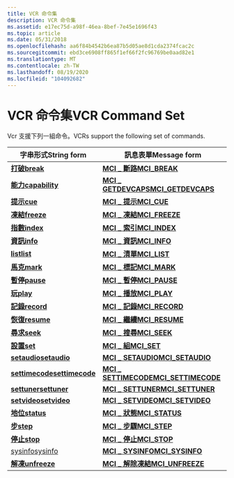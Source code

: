 ```yaml
---
title: VCR 命令集
description: VCR 命令集
ms.assetid: e17ec75d-a98f-46ea-8bef-7e45e1696f43
ms.topic: article
ms.date: 05/31/2018
ms.openlocfilehash: aa6f84b4542b6ea87b5d05ae8d1cda2374fcac2c
ms.sourcegitcommit: ebd3ce6908ff865f1ef66f2fc96769be0aad82e1
ms.translationtype: MT
ms.contentlocale: zh-TW
ms.lasthandoff: 08/19/2020
ms.locfileid: "104092682"
---
```

# <a name="vcr-command-set"></a><span data-ttu-id="0fc11-103">VCR 命令集</span><span class="sxs-lookup"><span data-stu-id="0fc11-103">VCR Command Set</span></span>

<span data-ttu-id="0fc11-104">Vcr 支援下列一組命令。</span><span class="sxs-lookup"><span data-stu-id="0fc11-104">VCRs support the following set of commands.</span></span>



| <span data-ttu-id="0fc11-105">字串形式</span><span class="sxs-lookup"><span data-stu-id="0fc11-105">String form</span></span>                        | <span data-ttu-id="0fc11-106">訊息表單</span><span class="sxs-lookup"><span data-stu-id="0fc11-106">Message form</span></span>                                |
|------------------------------------|---------------------------------------------|
| [<span data-ttu-id="0fc11-107">**打破**</span><span class="sxs-lookup"><span data-stu-id="0fc11-107">**break**</span></span>](break.md)             | [<span data-ttu-id="0fc11-108">**MCI \_ 斷路**</span><span class="sxs-lookup"><span data-stu-id="0fc11-108">**MCI\_BREAK**</span></span>](mci-break.md)             |
| [<span data-ttu-id="0fc11-109">**能力**</span><span class="sxs-lookup"><span data-stu-id="0fc11-109">**capability**</span></span>](capability.md)   | [<span data-ttu-id="0fc11-110">**MCI \_ GETDEVCAPS**</span><span class="sxs-lookup"><span data-stu-id="0fc11-110">**MCI\_GETDEVCAPS**</span></span>](mci-getdevcaps.md)   |
| [<span data-ttu-id="0fc11-111">**提示**</span><span class="sxs-lookup"><span data-stu-id="0fc11-111">**cue**</span></span>](cue.md)                 | [<span data-ttu-id="0fc11-112">**MCI \_ 提示**</span><span class="sxs-lookup"><span data-stu-id="0fc11-112">**MCI\_CUE**</span></span>](mci-cue.md)                 |
| [<span data-ttu-id="0fc11-113">**凍結**</span><span class="sxs-lookup"><span data-stu-id="0fc11-113">**freeze**</span></span>](freeze.md)           | [<span data-ttu-id="0fc11-114">**MCI \_ 凍結**</span><span class="sxs-lookup"><span data-stu-id="0fc11-114">**MCI\_FREEZE**</span></span>](mci-freeze.md)           |
| [<span data-ttu-id="0fc11-115">**指數**</span><span class="sxs-lookup"><span data-stu-id="0fc11-115">**index**</span></span>](./windows-multimedia-start-page.md)             | [<span data-ttu-id="0fc11-116">**MCI \_ 索引**</span><span class="sxs-lookup"><span data-stu-id="0fc11-116">**MCI\_INDEX**</span></span>](mci-index.md)             |
| [<span data-ttu-id="0fc11-117">**資訊**</span><span class="sxs-lookup"><span data-stu-id="0fc11-117">**info**</span></span>](info.md)               | [<span data-ttu-id="0fc11-118">**MCI \_ 資訊**</span><span class="sxs-lookup"><span data-stu-id="0fc11-118">**MCI\_INFO**</span></span>](mci-info.md)               |
| [<span data-ttu-id="0fc11-119">**list**</span><span class="sxs-lookup"><span data-stu-id="0fc11-119">**list**</span></span>](list.md)               | [<span data-ttu-id="0fc11-120">**MCI \_ 清單**</span><span class="sxs-lookup"><span data-stu-id="0fc11-120">**MCI\_LIST**</span></span>](mci-list.md)               |
| [<span data-ttu-id="0fc11-121">**馬克**</span><span class="sxs-lookup"><span data-stu-id="0fc11-121">**mark**</span></span>](mark.md)               | [<span data-ttu-id="0fc11-122">**MCI \_ 標記**</span><span class="sxs-lookup"><span data-stu-id="0fc11-122">**MCI\_MARK**</span></span>](mci-mark.md)               |
| [<span data-ttu-id="0fc11-123">**暫停**</span><span class="sxs-lookup"><span data-stu-id="0fc11-123">**pause**</span></span>](pause.md)             | [<span data-ttu-id="0fc11-124">**MCI \_ 暫停**</span><span class="sxs-lookup"><span data-stu-id="0fc11-124">**MCI\_PAUSE**</span></span>](mci-pause.md)             |
| [<span data-ttu-id="0fc11-125">**玩**</span><span class="sxs-lookup"><span data-stu-id="0fc11-125">**play**</span></span>](play.md)               | [<span data-ttu-id="0fc11-126">**MCI \_ 播放**</span><span class="sxs-lookup"><span data-stu-id="0fc11-126">**MCI\_PLAY**</span></span>](mci-play.md)               |
| [<span data-ttu-id="0fc11-127">**記錄**</span><span class="sxs-lookup"><span data-stu-id="0fc11-127">**record**</span></span>](record.md)           | [<span data-ttu-id="0fc11-128">**MCI \_ 記錄**</span><span class="sxs-lookup"><span data-stu-id="0fc11-128">**MCI\_RECORD**</span></span>](mci-record.md)           |
| [<span data-ttu-id="0fc11-129">**恢復**</span><span class="sxs-lookup"><span data-stu-id="0fc11-129">**resume**</span></span>](resume.md)           | [<span data-ttu-id="0fc11-130">**MCI \_ 繼續**</span><span class="sxs-lookup"><span data-stu-id="0fc11-130">**MCI\_RESUME**</span></span>](mci-resume.md)           |
| [<span data-ttu-id="0fc11-131">**尋求**</span><span class="sxs-lookup"><span data-stu-id="0fc11-131">**seek**</span></span>](seek.md)               | [<span data-ttu-id="0fc11-132">**MCI \_ 搜尋**</span><span class="sxs-lookup"><span data-stu-id="0fc11-132">**MCI\_SEEK**</span></span>](mci-seek.md)               |
| [<span data-ttu-id="0fc11-133">**設置**</span><span class="sxs-lookup"><span data-stu-id="0fc11-133">**set**</span></span>](set.md)                 | [<span data-ttu-id="0fc11-134">**MCI \_ 組**</span><span class="sxs-lookup"><span data-stu-id="0fc11-134">**MCI\_SET**</span></span>](mci-set.md)                 |
| [<span data-ttu-id="0fc11-135">**setaudio**</span><span class="sxs-lookup"><span data-stu-id="0fc11-135">**setaudio**</span></span>](setaudio.md)       | [<span data-ttu-id="0fc11-136">**MCI \_ SETAUDIO**</span><span class="sxs-lookup"><span data-stu-id="0fc11-136">**MCI\_SETAUDIO**</span></span>](mci-setaudio.md)       |
| [<span data-ttu-id="0fc11-137">**settimecode**</span><span class="sxs-lookup"><span data-stu-id="0fc11-137">**settimecode**</span></span>](settimecode.md) | [<span data-ttu-id="0fc11-138">**MCI \_ SETTIMECODE**</span><span class="sxs-lookup"><span data-stu-id="0fc11-138">**MCI\_SETTIMECODE**</span></span>](mci-settimecode.md) |
| [<span data-ttu-id="0fc11-139">**settuner**</span><span class="sxs-lookup"><span data-stu-id="0fc11-139">**settuner**</span></span>](settuner.md)       | [<span data-ttu-id="0fc11-140">**MCI \_ SETTUNER**</span><span class="sxs-lookup"><span data-stu-id="0fc11-140">**MCI\_SETTUNER**</span></span>](mci-settuner.md)       |
| [<span data-ttu-id="0fc11-141">**setvideo**</span><span class="sxs-lookup"><span data-stu-id="0fc11-141">**setvideo**</span></span>](setvideo.md)       | [<span data-ttu-id="0fc11-142">**MCI \_ SETVIDEO**</span><span class="sxs-lookup"><span data-stu-id="0fc11-142">**MCI\_SETVIDEO**</span></span>](mci-setvideo.md)       |
| [<span data-ttu-id="0fc11-143">**地位**</span><span class="sxs-lookup"><span data-stu-id="0fc11-143">**status**</span></span>](status.md)           | [<span data-ttu-id="0fc11-144">**MCI \_ 狀態**</span><span class="sxs-lookup"><span data-stu-id="0fc11-144">**MCI\_STATUS**</span></span>](mci-status.md)           |
| [<span data-ttu-id="0fc11-145">**步**</span><span class="sxs-lookup"><span data-stu-id="0fc11-145">**step**</span></span>](step.md)               | [<span data-ttu-id="0fc11-146">**MCI \_ 步驟**</span><span class="sxs-lookup"><span data-stu-id="0fc11-146">**MCI\_STEP**</span></span>](mci-step.md)               |
| [<span data-ttu-id="0fc11-147">**停止**</span><span class="sxs-lookup"><span data-stu-id="0fc11-147">**stop**</span></span>](stop.md)               | [<span data-ttu-id="0fc11-148">**MCI \_ 停止**</span><span class="sxs-lookup"><span data-stu-id="0fc11-148">**MCI\_STOP**</span></span>](mci-stop.md)               |
| [<span data-ttu-id="0fc11-149">sysinfo</span><span class="sxs-lookup"><span data-stu-id="0fc11-149">sysinfo</span></span>](sysinfo.md)             | [<span data-ttu-id="0fc11-150">**MCI \_ SYSINFO**</span><span class="sxs-lookup"><span data-stu-id="0fc11-150">**MCI\_SYSINFO**</span></span>](mci-sysinfo.md)         |
| [<span data-ttu-id="0fc11-151">**解凍**</span><span class="sxs-lookup"><span data-stu-id="0fc11-151">**unfreeze**</span></span>](unfreeze.md)       | [<span data-ttu-id="0fc11-152">**MCI \_ 解除凍結**</span><span class="sxs-lookup"><span data-stu-id="0fc11-152">**MCI\_UNFREEZE**</span></span>](mci-unfreeze.md)       |



 

 

 